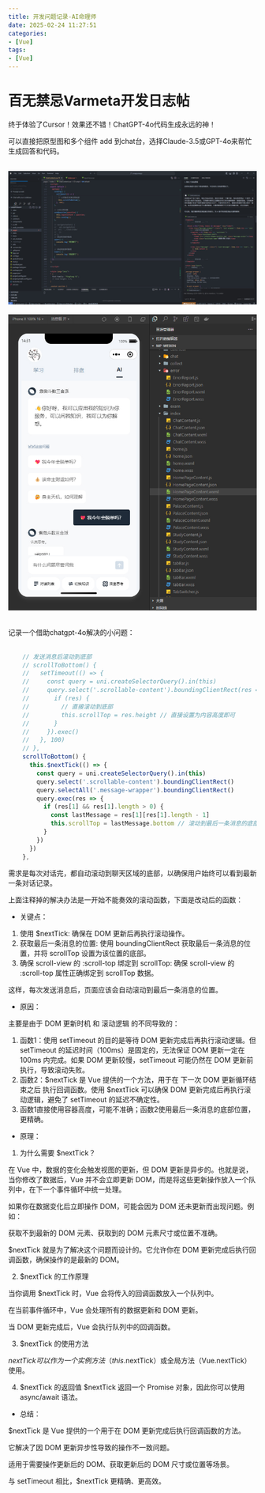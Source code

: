 ```yaml
---
title: 开发问题记录-AI命理师
date: 2025-02-24 11:27:51
categories:
- [Vue]
tags:
- [Vue]
---
```


# 百无禁忌Varmeta开发日志帖

终于体验了Cursor！效果还不错！ChatGPT-4o代码生成永远的神！

可以直接把原型图和多个组件 add 到chat台，选择Claude-3.5或GPT-4o来帮忙生成回答和代码。

<br>
<div align="center">
    <img src="开发问题记录-AI命理师/cursor-1.jpg">
</div>
<br>

<div align="center">
    <img src="开发问题记录-AI命理师/aichat.jpg">
</div>
<br>


记录一个借助chatgpt-4o解决的小问题：

``` javascript

    // 发送消息后滚动到底部
    // scrollToBottom() {
    //   setTimeout(() => {
    //     const query = uni.createSelectorQuery().in(this)
    //     query.select('.scrollable-content').boundingClientRect(res => {
    //       if (res) {
    //         // 直接滚动到底部
    //         this.scrollTop = res.height // 直接设置为内容高度即可
    //       }
    //     }).exec()
    //   }, 100)
    // },
    scrollToBottom() {
      this.$nextTick(() => {
        const query = uni.createSelectorQuery().in(this)
        query.select('.scrollable-content').boundingClientRect()
        query.selectAll('.message-wrapper').boundingClientRect()
        query.exec(res => {
          if (res[1] && res[1].length > 0) {
            const lastMessage = res[1][res[1].length - 1]
            this.scrollTop = lastMessage.bottom // 滚动到最后一条消息的底部
          }
        })
      })
    },

```

需求是每次对话完，都自动滚动到聊天区域的底部，以确保用户始终可以看到最新一条对话记录。

上面注释掉的解决办法是一开始不能奏效的滚动函数，下面是改动后的函数：

- 关键点： 
1. 使用 $nextTick: 确保在 DOM 更新后再执行滚动操作。 
2. 获取最后一条消息的位置: 使用 boundingClientRect 获取最后一条消息的位置，并将 scrollTop 设置为该位置的底部。  
3. 确保 scroll-view 的 :scroll-top 绑定到 scrollTop: 确保 scroll-view 的 :scroll-top 属性正确绑定到 scrollTop 数据。  

这样，每次发送消息后，页面应该会自动滚动到最后一条消息的位置。

- 原因：

主要是由于 DOM 更新时机 和 滚动逻辑 的不同导致的：


1. 函数1：使用 setTimeout 的目的是等待 DOM 更新完成后再执行滚动逻辑。但 setTimeout 的延迟时间（100ms）是固定的，无法保证 DOM 更新一定在 100ms 内完成。如果 DOM 更新较慢，setTimeout 可能仍然在 DOM 更新前执行，导致滚动失败。
2. 函数2：$nextTick 是 Vue 提供的一个方法，用于在 下一次 DOM 更新循环结束之后 执行回调函数。使用 $nextTick 可以确保 DOM 更新完成后再执行滚动逻辑，避免了 setTimeout 的延迟不确定性。
3. 函数1直接使用容器高度，可能不准确；函数2使用最后一条消息的底部位置，更精确。


- 原理：

1. 为什么需要 $nextTick？

在 Vue 中，数据的变化会触发视图的更新，但 DOM 更新是异步的。也就是说，当你修改了数据后，Vue 并不会立即更新 DOM，而是将这些更新操作放入一个队列中，在下一个事件循环中统一处理。

如果你在数据变化后立即操作 DOM，可能会因为 DOM 还未更新而出现问题。例如：

获取不到最新的 DOM 元素、获取到的 DOM 元素尺寸或位置不准确。

$nextTick 就是为了解决这个问题而设计的。它允许你在 DOM 更新完成后执行回调函数，确保操作的是最新的 DOM。

2. $nextTick 的工作原理

当你调用 $nextTick 时，Vue 会将传入的回调函数放入一个队列中。

在当前事件循环中，Vue 会处理所有的数据更新和 DOM 更新。

当 DOM 更新完成后，Vue 会执行队列中的回调函数。

3. $nextTick 的使用方法

$nextTick 可以作为一个实例方法（this.$nextTick）或全局方法（Vue.nextTick）使用。

4. $nextTick 的返回值
$nextTick 返回一个 Promise 对象，因此你可以使用 async/await 语法。



- 总结：

$nextTick 是 Vue 提供的一个用于在 DOM 更新完成后执行回调函数的方法。

它解决了因 DOM 更新异步性导致的操作不一致问题。

适用于需要操作更新后的 DOM、获取更新后的 DOM 尺寸或位置等场景。

与 setTimeout 相比，$nextTick 更精确、更高效。